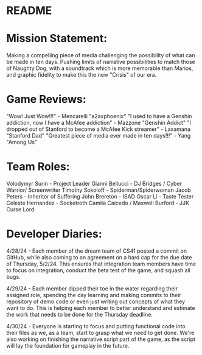 # README


# Mission Statement:
Making a compelling piece of media challenging the possibility of what can be made in ten days. Pushing limits of narrative possibilities to match those of Naughty Dog, with a soundtrack which is more memorable than Marios, and graphic fidelity to make this the new "Crisis" of our era.



# Game Reviews: 
"Wow! Just Wow!!!" - Mencarelli "a2axphoenix"
"I used to have a Genshin addiction, now I have a McAfee addiction" - Mazzone "Genshin Addict"
"I dropped out of Stanford to become a McAfee Kick streamer" - Laxamana "Stanford Dad"
"Greatest piece of media ever made in ten days!!!" - Yang "Among Us"


# Team Roles:
Volodymyr Surin - Project Leader
Gianni Bellucci - DJ Bridges / Cyber Warrior/ Screenwriter
Timothy Sokoloff - Spiderman/Spiderwoman
Jacob Peters - Inheritor of Suffering
John Brereton - ISAD
Oscar Li - Taste Tester
Celeste Hernandez - Socketroth
Camila Caicedo / Maxwell Burford - JJK Curse Lord

# Developer Diaries:
4/28/24 - Each member of the dream team of CS41 posted a commit on GitHub, while also coming to an agreement on a hard cap for the due date of Thursday, 5/2/24. This ensures that integration team members have time to focus on integration, conduct the beta test of the game, and squash all bugs.

4/29/24 - Each member dipped their toe in the water regarding their assigned role, spending the day learning and making commits to their repository of demo code or even just writing out concepts of what they want to do. This is helping each member to better understand and estimate the work that needs to be done for the Thursday deadline.

4/30/24 - Everyone is starting to focus and putting functional code into their files as we, as a team, start to grasp what we need to get done. We're also working on finishing the narrative script part of the game, as the script will lay the foundation for gameplay in the future.














